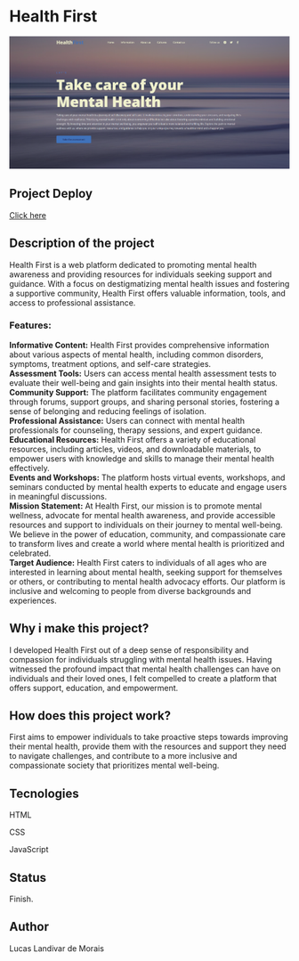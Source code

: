 <h1>Health First</h1>
  <img src="img/HealthFirst.png">

<h2>Project Deploy</h2>
 <a href="https://health-app-ashy.vercel.app/" target="_blank">Click here</a>
  
<h2>Description of the project</h2>
<p>Health First is a web platform dedicated to promoting mental health awareness and providing resources for individuals seeking support and guidance. With a focus on destigmatizing mental health issues and fostering a supportive community, Health First offers valuable information, tools, and access to professional assistance.

<h3>Features:</h3>

<strong>Informative Content:</strong> Health First provides comprehensive information about various aspects of mental health, including common disorders, symptoms, treatment options, and self-care strategies.<br>
<strong>Assessment Tools:</strong> Users can access mental health assessment tests to evaluate their well-being and gain insights into their mental health status.<br>
<strong>Community Support:</strong> The platform facilitates community engagement through forums, support groups, and sharing personal stories, fostering a sense of belonging and reducing feelings of isolation.<br>
<strong>Professional Assistance:</strong> Users can connect with mental health professionals for counseling, therapy sessions, and expert guidance.<br>
<strong>Educational Resources:</strong> Health First offers a variety of educational resources, including articles, videos, and downloadable materials, to empower users with knowledge and skills to manage their mental health effectively.<br>
<strong>Events and Workshops:</strong> The platform hosts virtual events, workshops, and seminars conducted by mental health experts to educate and engage users in meaningful discussions.<br>
<strong>Mission Statement:</strong>
At Health First, our mission is to promote mental wellness, advocate for mental health awareness, and provide accessible resources and support to individuals on their journey to mental well-being. We believe in the power of education, community, and compassionate care to transform lives and create a world where mental health is prioritized and celebrated.<br>
<strong>Target Audience:</strong>
Health First caters to individuals of all ages who are interested in learning about mental health, seeking support for themselves or others, or contributing to mental health advocacy efforts. Our platform is inclusive and welcoming to people from diverse backgrounds and experiences.</p> 

<h2>Why i make this project?</h2>

<p>I developed Health First out of a deep sense of responsibility and compassion for individuals struggling with mental health issues. Having witnessed the profound impact that mental health challenges can have on individuals and their loved ones, I felt compelled to create a platform that offers support, education, and empowerment.</p>

<h2>How does this project work?</h2>

<P>First aims to empower individuals to take proactive steps towards improving their mental health, provide them with the resources and support they need to navigate challenges, and contribute to a more inclusive and compassionate society that prioritizes mental well-being.</p>

<h2>Tecnologies</h2>
<p>HTML</p>
<p>CSS</p>
<p>JavaScript</p>

<h2>Status</h2>
<p>Finish.</p>

<h2>Author</h2>
<p>Lucas Landivar de Morais</p>
